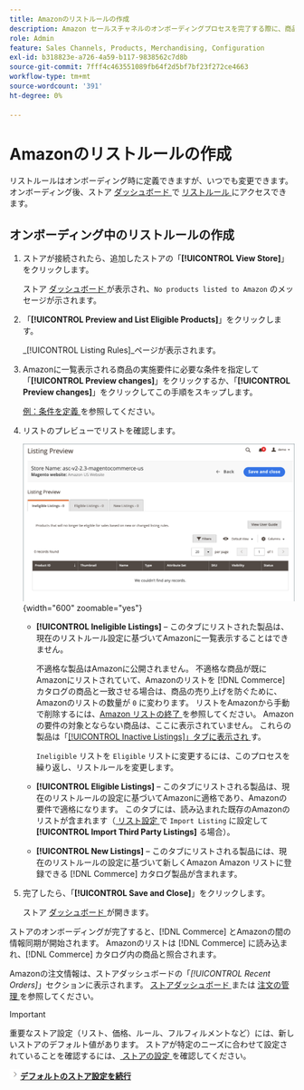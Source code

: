 ```yaml
---
title: Amazonのリストルールの作成
description: Amazon セールスチャネルのオンボーディングプロセスを完了する際に、商品のAmazon リストを生成するための最初のリストルール  [!DNL Commerce]  作成します。
role: Admin
feature: Sales Channels, Products, Merchandising, Configuration
exl-id: b318823e-a726-4a59-b117-9838562c7d8b
source-git-commit: 7fff4c463551089fb64f2d5bf7bf23f272ce4663
workflow-type: tm+mt
source-wordcount: '391'
ht-degree: 0%

---
```


# Amazonのリストルールの作成

リストルールはオンボーディング時に定義できますが、いつでも変更できます。 オンボーディング後、ストア [ ダッシュボード ](./listing-rules.md) で [ リストルール ](./amazon-store-dashboard.md) にアクセスできます。

## オンボーディング中のリストルールの作成

1. ストアが接続されたら、追加したストアの「**[!UICONTROL View Store]**」をクリックします。

   ストア [ ダッシュボード ](./amazon-store-dashboard.md) が表示され、`No products listed to Amazon` のメッセージが示されます。

1. 「**[!UICONTROL Preview and List Eligible Products]**」をクリックします。

   _[!UICONTROL Listing Rules]_ページが表示されます。

1. Amazonに一覧表示される商品の実施要件に必要な条件を指定して「**[!UICONTROL Preview changes]**」をクリックするか、「**[!UICONTROL Preview changes]**」をクリックしてこの手順をスキップします。

   [ 例：条件を定義 ](./ob-define-condition-example.md) を参照してください。

1. リストのプレビューでリストを確認します。

   ![ プレビューを一覧表示 ](assets/amazon-ob-listing-preview.png){width="600" zoomable="yes"}

   - **[!UICONTROL Ineligible Listings]** – このタブにリストされた製品は、現在のリストルール設定に基づいてAmazonに一覧表示することはできません。

     不適格な製品はAmazonに公開されません。 不適格な商品が既にAmazonにリストされていて、Amazonのリストを [!DNL Commerce] カタログの商品と一致させる場合は、商品の売り上げを防ぐために、Amazonのリストの数量が `0` に変わります。 リストをAmazonから手動で削除するには、[Amazon リストの終了 ](./end-listings-manually.md) を参照してください。 Amazonの要件の対象とならない商品は、ここに表示されていません。 これらの製品は「[[!UICONTROL Inactive Listings]」タブに表示され ](./inactive-listings.md) す。

     `Ineligible` リストを `Eligible` リストに変更するには、このプロセスを繰り返し、リストルールを変更します。

   - **[!UICONTROL Eligible Listings]** – このタブにリストされる製品は、現在のリストルールの設定に基づいてAmazonに適格であり、Amazonの要件で適格になります。 このタブには、読み込まれた既存のAmazonのリストが含まれます（[ リスト設定 ](./listing-settings.md) で `Import Listing` に設定して **[!UICONTROL Import Third Party Listings]** る場合）。

   - **[!UICONTROL New Listings]** – このタブにリストされる製品には、現在のリストルールの設定に基づいて新しくAmazon Amazon リストに登録できる [!DNL Commerce] カタログ製品が含まれます。

1. 完了したら、「**[!UICONTROL Save and Close]**」をクリックします。

   ストア [ ダッシュボード ](./amazon-store-dashboard.md) が開きます。

ストアのオンボーディングが完了すると、[!DNL Commerce] とAmazonの間の情報同期が開始されます。 Amazonのリストは [!DNL Commerce] に読み込まれ、[!DNL Commerce] カタログ内の商品と照合されます。

Amazonの注文情報は、ストアダッシュボードの「_[!UICONTROL Recent Orders]_」セクションに表示されます。 [ ストアダッシュボード ](./amazon-store-dashboard.md) または [ 注文の管理 ](./managing-orders.md) を参照してください。

>[!IMPORTANT]
>
>重要なストア設定（リスト、価格、ルール、フルフィルメントなど）には、新しいストアのデフォルト値があります。 ストアが特定のニーズに合わせて設定されていることを確認するには、[ ストアの設定 ](./default-store-settings.md) を確認してください。

![ 次へアイコン ](assets/btn-next.png)[**デフォルトのストア設定を続行**](./default-store-settings.md)

